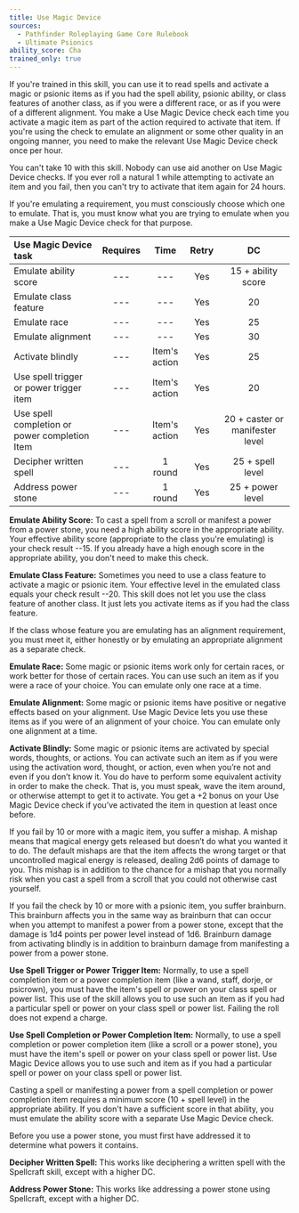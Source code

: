 ```yaml
---
title: Use Magic Device
sources:
  - Pathfinder Roleplaying Game Core Rulebook
  - Ultimate Psionics
ability_score: Cha
trained_only: true
---
```


If you're trained in this skill, you can use it to read spells and activate a magic or psionic items as if you had the spell ability, psionic ability, or class features of another class, as if you were a different race, or as if you were of a different alignment. You make a Use Magic Device check each time you activate a magic item as part of the action required to activate that item. If you're using the check to emulate an alignment or some other quality in an ongoing manner, you need to make the relevant Use Magic Device check once per hour.

You can't take 10 with this skill. Nobody can use aid another on Use Magic Device checks. If you ever roll a natural 1 while attempting to activate an item and you fail, then you can't try to activate that item again for 24 hours.

If you're emulating a requirement, you must consciously choose which one to emulate. That is, you must know what you are trying to emulate when you make a Use Magic Device check for that purpose.

| Use Magic Device task                         | Requires |     Time      | Retry |               DC                |
|:----------------------------------------------|:--------:|:-------------:|:-----:|:-------------------------------:|
| Emulate ability score                         |   ---    |      ---      |  Yes  |       15 + ability score        |
| Emulate class feature                         |   ---    |      ---      |  Yes  |               20                |
| Emulate race                                  |   ---    |      ---      |  Yes  |               25                |
| Emulate alignment                             |   ---    |      ---      |  Yes  |               30                |
| Activate blindly                              |   ---    | Item's action |  Yes  |               25                |
| Use spell trigger or power trigger item       |   ---    | Item's action |  Yes  |               20                |
| Use spell completion or power completion Item |   ---    | Item's action |  Yes  | 20 + caster or manifester level |
| Decipher written spell                        |   ---    |    1 round    |  Yes  |        25 + spell level         |
| Address power stone                           |   ---    |    1 round    |  Yes  |        25 + power level         |

**Emulate Ability Score:** To cast a spell from a scroll or manifest a power from a power stone, you need a high ability score in the appropriate ability. Your effective ability score (appropriate to the class you're emulating) is your check result --15. If you already have a high enough score in the appropriate ability, you don't need to make this check.

**Emulate Class Feature:** Sometimes you need to use a class feature to activate a magic or psionic item. Your effective level in the emulated class equals your check result --20. This skill does not let you use the class feature of another class. It just lets you activate items as if you had the class feature.

If the class whose feature you are emulating has an alignment requirement, you must meet it, either honestly or by emulating an appropriate alignment as a separate check.

**Emulate Race:** Some magic or psionic items work only for certain races, or work better for those of certain races. You can use such an item as if you were a race of your choice. You can emulate only one race at a time.

**Emulate Alignment:** Some magic or psionic items have positive or negative effects based on your alignment. Use Magic Device lets you use these items as if you were of an alignment of your choice. You can emulate only one alignment at a time.

**Activate Blindly:** Some magic or psionic items are activated by special words, thoughts, or actions. You can activate such an item as if you were using the activation word, thought, or action, even when you’re not and even if you don’t know it. You do have to perform some equivalent activity in order to make the check. That is, you must speak, wave the item around, or otherwise attempt to get it to activate. You get a +2 bonus on your Use Magic Device check if you’ve activated the item in question at least once before.

If you fail by 10 or more with a magic item, you suffer a mishap. A mishap means that magical energy gets released but doesn’t do what you wanted it to do. The default mishaps are that the item affects the wrong target or that uncontrolled magical energy is released, dealing 2d6 points of damage to you. This mishap is in addition to the chance for a mishap that you normally risk when you cast a spell from a scroll that you could not otherwise cast yourself.

If you fail the check by 10 or more with a psionic item, you suffer brainburn. This brainburn affects you in the same way as brainburn that can occur when you attempt to manifest a power from a power stone, except that the damage is 1d4 points per power level instead of 1d6. Brainburn damage from activating blindly is in addition to brainburn damage from manifesting a power from a power stone.

**Use Spell Trigger or Power Trigger Item:** Normally, to use a spell completion item or a power completion item (like a wand, staff, dorje, or psicrown), you must have the item's spell or power on your class spell or power list. This use of the skill allows you to use such an item as if you had a particular spell or power on your class spell or power list. Failing the roll does not expend a charge.

**Use Spell Completion or Power Completion Item:** Normally, to use a spell completion or power completion item (like a scroll or a power stone), you must have the item's spell or power on your class spell or power list. Use Magic Device allows you to use such and item as if you had a particular spell or power on your class spell or power list.

Casting a spell or manifesting a power from a spell completion or power completion item requires a minimum score (10 + spell level) in the appropriate ability. If you don't have a sufficient score in that ability, you must emulate the ability score with a separate Use Magic Device check.

Before you use a power stone, you must first have addressed it to determine what powers it contains.

**Decipher Written Spell:** This works like deciphering a written spell with the Spellcraft skill, except with a higher DC.

**Address Power Stone:** This works like addressing a power stone using Spellcraft, except with a higher DC.
